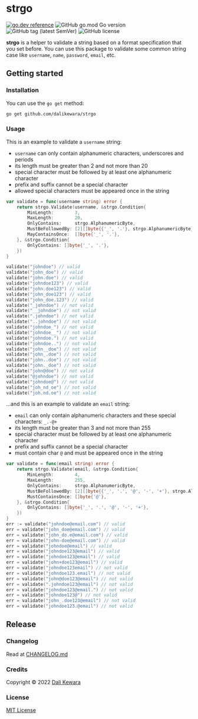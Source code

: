 # strgo

[![go.dev reference](https://img.shields.io/badge/go.dev-reference-007d9c?logo=go&logoColor=white&style=flat-square)](https://pkg.go.dev/github.com/dalikewara/strgo)
![GitHub go.mod Go version](https://img.shields.io/github/go-mod/go-version/dalikewara/strgo)
![GitHub tag (latest SemVer)](https://img.shields.io/github/v/tag/dalikewara/strgo)
![GitHub license](https://img.shields.io/github/license/dalikewara/strgo)

**strgo** is a helper to validate a string based on a format specification that you set before. You can use this package to validate
some common string case like `username`, `name`, `password`, `email`, etc.

## Getting started

### Installation

You can use the `go get` method:

```bash
go get github.com/dalikewara/strgo
```

### Usage

This is an example to validate a `username` string:

- `username` can only contain alphanumeric characters, underscores and periods
- its length must be greater than 2 and not more than 20
- special character must be followed by at least one alphanumeric character
- prefix and suffix cannot be a special character
- allowed special characters must be appeared once in the string

```go
var validate = func(username string) error {
    return strgo.Validate(username, &strgo.Condition{
        MinLength:        3,
        MaxLength:        20,
        OnlyContains:     strgo.AlphanumericByte,
        MustBeFollowedBy: [2][]byte{{'_', '.'}, strgo.AlphanumericByte},
        MayContainsOnce:  []byte{'_', '.'},
    }, &strgo.Condition{
        OnlyContains: []byte{'_', '.'},
    })
}

validate("johndoe") // valid
validate("john_doe") // valid
validate("john.doe") // valid
validate("johndoe123") // valid
validate("john.doe123") // valid
validate("john_doe123") // valid
validate("john_doe.123") // valid
validate("_johndoe") // not valid
validate("__johndoe") // not valid
validate(".johndoe") // not valid
validate("..johndoe") // not valid
validate("johndoe_") // not valid
validate("johndoe__") // not valid
validate("johndoe.") // not valid
validate("johndoe..") // not valid
validate("john__doe") // not valid
validate("john_.doe") // not valid
validate("john..doe") // not valid
validate("john._doe") // not valid
validate("john@doe") // not valid
validate("@johndoe") // not valid
validate("johndoe@") // not valid
validate("joh_nd_oe") // not valid
validate("joh.nd.oe") // not valid
```

...and this is an example to validate an `email` string:

- `email` can only contain alphanumeric characters and these special characters: `_.-@+`
- its length must be greater than 3 and not more than 255
- special character must be followed by at least one alphanumeric character
- prefix and suffix cannot be a special character
- must contain char `@` and must be appeared once in the string

```go
var validate = func(email string) error {
    return strgo.Validate(email, &strgo.Condition{
        MinLength:        4,
        MaxLength:        255,
        OnlyContains:     strgo.AlphanumericByte,
        MustBeFollowedBy: [2][]byte{{'_', '.', '@', '-', '+'}, strgo.AlphanumericByte},
        MustContainsOnce: []byte{'@'},
    }, &strgo.Condition{
        OnlyContains: []byte{'_', '.', '@', '-', '+'},
    })
}
err := validate("johndoe@email.com") // valid
err = validate("john_doe@email.com") // valid
err = validate("john_do.e@email.com") // valid
err = validate("john-doe@email.com") // valid
err = validate("johndoe@email") // valid
err = validate("johndoe123@email") // valid
err = validate("johndoe123@email") // valid
err = validate("john+doe123@email") // valid
err = validate("johndoe123email") // not valid
err = validate("johndoe123.email") // not valid
err = validate("john@doe123@email") // not valid
err = validate(".johndoe123@email") // not valid
err = validate("johndoe123@email.") // not valid
err = validate("johndoe123@") // not valid
err = validate("john_.doe123@email") // not valid
err = validate("johndoe123.@email") // not valid
```

## Release

### Changelog

Read at [CHANGELOG.md](https://github.com/dalikewara/strgo/blob/master/CHANGELOG.md)

### Credits

Copyright &copy; 2022 [Dali Kewara](https://www.dalikewara.com)

### License

[MIT License](https://github.com/dalikewara/strgo/blob/master/LICENSE)
